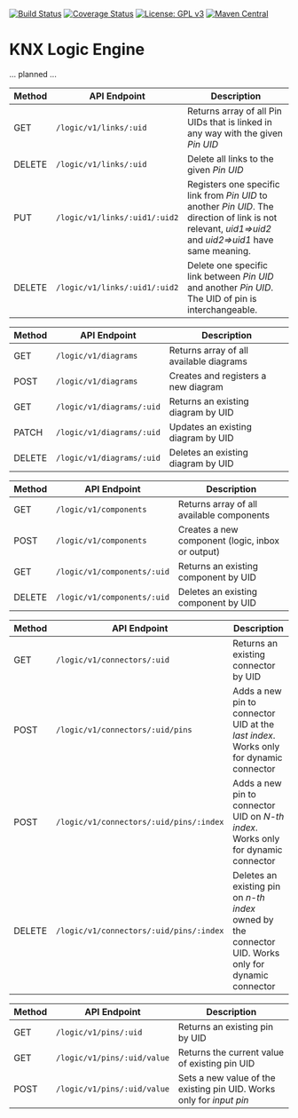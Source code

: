 [![Build Status](https://github.com/pitschr/knx-logic/workflows/build/badge.svg?branch=main)](https://github.com/pitschr/knx-logic/actions)
[![Coverage Status](https://coveralls.io/repos/github/pitschr/knx-logic/badge.svg?branch=main)](https://coveralls.io/github/pitschr/knx-logic?branch=main)
[![License: GPL v3](https://img.shields.io/badge/License-GPLv3-blue.svg)](https://www.gnu.org/licenses/gpl-3.0)
[![Maven Central](https://img.shields.io/maven-central/v/li.pitschmann/knx-logic.svg?label=Maven%20Central)](https://search.maven.org/search?q=g:%22li.pitschmann%22)

# KNX Logic Engine

... planned ...


| Method | API Endpoint | Description |
| ------ | ------------ | ----------- |
| GET | `/logic/v1/links/:uid` | Returns array of all Pin UIDs that is linked in any way with the given *Pin UID* |
| DELETE | `/logic/v1/links/:uid` | Delete all links to the given *Pin UID* |
| PUT | `/logic/v1/links/:uid1/:uid2` | Registers one specific link from *Pin UID* to another *Pin UID*. The direction of link is not relevant, *uid1=>uid2* and *uid2=>uid1* have same meaning. |
| DELETE | `/logic/v1/links/:uid1/:uid2` | Delete one specific link between *Pin UID* and another *Pin UID*. The UID of pin is interchangeable. |

| Method | API Endpoint | Description |
| ------ | ------------ | ----------- |
| GET | `/logic/v1/diagrams` | Returns array of all available diagrams |
| POST | `/logic/v1/diagrams` | Creates and registers a new diagram |
| GET | `/logic/v1/diagrams/:uid`| Returns an existing diagram by UID |
| PATCH | `/logic/v1/diagrams/:uid` | Updates an existing diagram by UID |
| DELETE | `/logic/v1/diagrams/:uid` | Deletes an existing diagram by UID |

| Method | API Endpoint | Description |
| ------ | ------------ | ----------- |
| GET | `/logic/v1/components` | Returns array of all available components |
| POST | `/logic/v1/components` | Creates a new component (logic, inbox or output) |
| GET | `/logic/v1/components/:uid` | Returns an existing component by UID |
| DELETE | `/logic/v1/components/:uid` | Deletes an existing component by UID |

| Method | API Endpoint | Description |
| ------ | ------------ | ----------- |
| GET | `/logic/v1/connectors/:uid` | Returns an existing connector by UID |
| POST | `/logic/v1/connectors/:uid/pins` | Adds a new pin to connector UID at the *last index*. Works only for dynamic connector |
| POST | `/logic/v1/connectors/:uid/pins/:index` | Adds a new pin to connector UID on *N-th index*. Works only for dynamic connector |
| DELETE | `/logic/v1/connectors/:uid/pins/:index` | Deletes an existing pin on *n-th index* owned by the connector UID. Works only for dynamic connector |

| Method | API Endpoint | Description |
| ------ | ------------ | ----------- |
| GET | `/logic/v1/pins/:uid` | Returns an existing pin by UID |
| GET | `/logic/v1/pins/:uid/value` | Returns the current value of existing pin UID |
| POST | `/logic/v1/pins/:uid/value` | Sets a new value of the existing pin UID. Works only for *input pin* |
